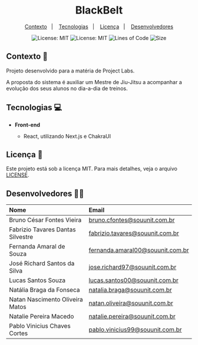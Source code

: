 <h1 align="center">
  BlackBelt
</h1>

<p align="center">
  <a href="#contexto-">Contexto</a>&nbsp;&nbsp;&nbsp;|&nbsp;&nbsp;&nbsp;
  <a href="#tecnologias-">Tecnologias</a>&nbsp;&nbsp;&nbsp;|&nbsp;&nbsp;&nbsp;
  <a href="#licença-">Licença</a>&nbsp;&nbsp;&nbsp;|&nbsp;&nbsp;&nbsp;
  <a href="#desenvolvedores-">Desenvolvedores</a>
</p>

<div align="center">
  <img src="https://img.shields.io/github/languages/top/blackbeltinc/blackbelt-frontend?color=blue" alt="License: MIT">
  <img src="https://img.shields.io/badge/license-MIT-blue" alt="License: MIT">
  <img src="https://img.shields.io/tokei/lines/github/blackbeltinc/blackbelt-frontend?color=blue&label=lines%20of%20code" alt="Lines of Code">
  <img src="https://img.shields.io/github/repo-size/blackbeltinc/blackbelt-frontend?color=blue&label=size" alt="Size">
</div>

## Contexto 📝

Projeto desenvolvido para a matéria de Project Labs.

A proposta do sistema é auxiliar um Mestre de Jiu-Jitsu a acompanhar a evolução dos seus alunos no dia-a-dia de treinos.

## Tecnologias 💻

- **Front-end**

  - React, utilizando Next.js e ChakraUI

## Licença 📃

Este projeto está sob a licença MIT. Para mais detalhes, veja o arquivo [LICENSE](LICENSE).

## Desenvolvedores 👩‍💻

| Nome                              | Email                                                                       |
| :-------------------------------- | :-------------------------------------------------------------------------- |
| Bruno César Fontes Vieira         | [bruno.cfontes@souunit.com.br](mailto:bruno.cfontes@souunit.com.br)         |
| Fabrizio Tavares Dantas Silvestre | [fabrizio.tavares@souunit.com.br](mailto:fabrizio.tavares@souunit.com.br)   |
| Fernanda Amaral de Souza          | [fernanda.amaral00@souunit.com.br](mailto:fernanda.amaral00@souunit.com.br) |
| José Richard Santos da Silva      | [jose.richard97@souunit.com.br](mailto:jose.richard97@souunit.com.br)       |
| Lucas Santos Souza                | [lucas.santos00@souunit.com.br](mailto:lucas.santos00@souunit.com.br)       |
| Natália Braga da Fonseca          | [natalia.braga@souunit.com.br](mailto:natalia.braga@souunit.com.br)         |
| Natan Nascimento Oliveira Matos   | [natan.oliveira@souunit.com.br](mailto:natan.oliveira@souunit.com.br)       |
| Natalie Pereira Macedo            | [natalie.pereira@souunit.com.br](mailto:natalie.pereira@souunit.com.br)     |
| Pablo Vinicius Chaves Cortes      | [pablo.vinicius99@souunit.com.br](mailto:pablo.vinicius99@souunit.com.br)   |

